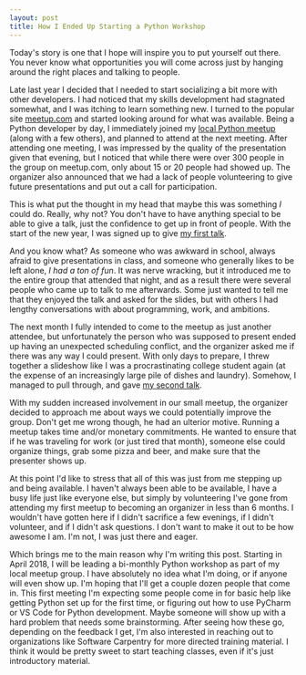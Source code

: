 ```yaml
---
layout: post
title: How I Ended Up Starting a Python Workshop
---
```


Today's story is one that I hope will inspire you to put yourself out there. You
never know what opportunities you will come across just by hanging around the
right places and talking to people.

Late last year I decided that I needed to start socializing a bit more with
other developers.  I had noticed that my skills development had stagnated
somewhat, and I was itching to learn something new.  I turned to the popular
site [meetup.com](https://meetup.com) and started looking around for what was
available.  Being a Python developer by day, I immediately joined my [local
Python meetup](https://www.meetup.com/Python-Artists-of-Arkansas/) (along with a
few others), and planned to attend at the next meeting.  After attending one
meeting, I was impressed by the quality of the presentation given that evening,
but I noticed that while there were over 300 people in the group on meetup.com,
only about 15 or 20 people had showed up.  The organizer also announced that we
had a lack of people volunteering to give future presentations and put out a
call for participation.

This is what put the thought in my head that maybe this was something _I_ could
do. Really, why not? You don't have to have anything special to be able to give
a talk, just the confidence to get up in front of people. With the start of the
new year, I was signed up to give [my first talk](/2018/01/25/threading-in-python/).

And you know what?  As someone who was awkward in school, always afraid to give
presentations in class, and someone who generally likes to be left alone, _I had
a ton of fun_.  It was nerve wracking, but it introduced me to the entire group
that attended that night, and as a result there were several people who came up
to talk to me afterwards.  Some just wanted to tell me that they enjoyed the
talk and asked for the slides, but with others I had lengthy conversations with
about programming, work, and ambitions.

The next month I fully intended to come to the meetup as just another attendee,
but unfortunately the person who was supposed to present ended up having an
unexpected scheduling conflict, and the organizer asked me if there was any way
I could present.  With only days to prepare, I threw together a slideshow like I
was a procrastinating college student again (at the expense of an increasingly
large pile of dishes and laundry).  Somehow, I managed to pull through, and gave
[my second talk](/2018/02/22/building-webapps-in-tornado/).

With my sudden increased involvement in our small meetup, the organizer decided
to approach me about ways we could potentially improve the group.  Don't get me
wrong though, he had an ulterior motive. Running a meetup takes time and/or
monetary commitments.  He wanted to ensure that if he was traveling for work (or
just tired that month), someone else could organize things, grab some pizza and
beer, and make sure that the presenter shows up.

At this point I'd like to stress that all of this was just from me stepping up
and being available. I haven't always been able to be available, I have a busy
life just like everyone else, but simply by volunteering I've gone from
attending my first meetup to becoming an organizer in less than 6 months. I
wouldn't have gotten here if I didn't sacrifice a few evenings, if I didn't
volunteer, and if I didn't ask questions.  I don't want to make it out to be how
awesome I am.  I'm not, I was just there and eager.

Which brings me to the main reason why I'm writing this post. Starting in April
2018, I will be leading a bi-monthly Python workshop as part of my local meetup
group. I have absolutely no idea what I'm doing, or if anyone will even show up.
I'm hoping that I'll get a couple dozen people that come in.  This first meeting
I'm expecting some people come in for basic help like getting Python set up for
the first time, or figuring out how to use PyCharm or VS Code for Python
development.  Maybe someone will show up with a hard problem that needs some
brainstorming.  After seeing how these go, depending on the feedback I get, I'm
also interested in reaching out to organizations like Software Carpentry for
more directed training material.  I think it would be pretty sweet to start
teaching classes, even if it's just introductory material.

